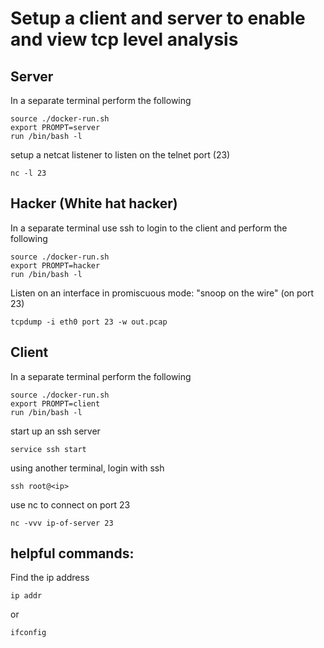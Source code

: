 # Setup a client and server to enable and view tcp level analysis

## Server

In a separate terminal perform the following

```
source ./docker-run.sh
export PROMPT=server
run /bin/bash -l
```

setup a netcat listener to listen on the telnet port (23)

```
nc -l 23
```

## Hacker (White hat hacker)

In a separate terminal use ssh to login to the client and perform the following

```
source ./docker-run.sh
export PROMPT=hacker
run /bin/bash -l
```

Listen on an interface in promiscuous mode: "snoop on the wire" (on port 23)

```
tcpdump -i eth0 port 23 -w out.pcap
```

## Client

In a separate terminal perform the following

```
source ./docker-run.sh
export PROMPT=client
run /bin/bash -l
```

start up an ssh server

```
service ssh start
```

using another terminal, login with ssh

```
ssh root@<ip>
```

use nc to connect on port 23

```
nc -vvv ip-of-server 23
```

## helpful commands:

Find the ip address

```
ip addr
```

or

```
ifconfig
```
